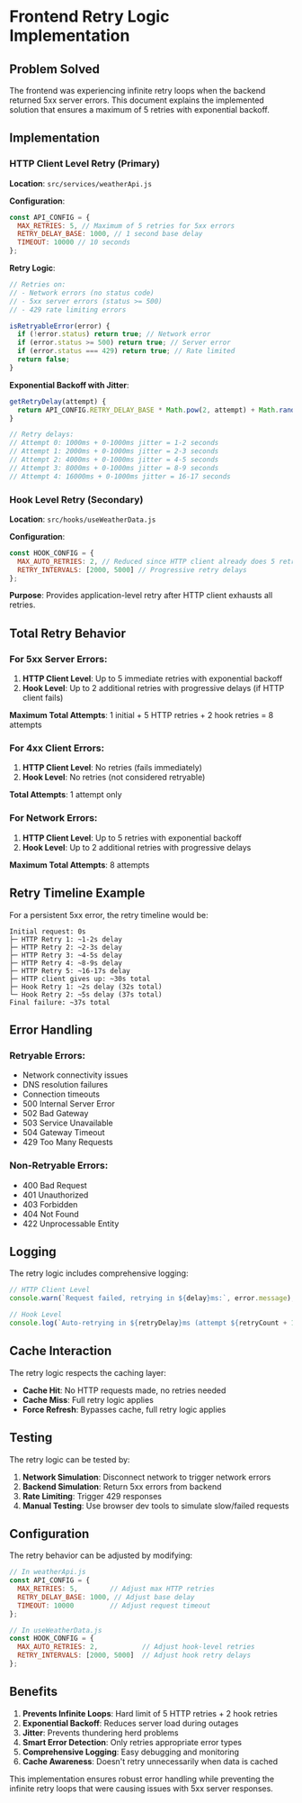 # Frontend Retry Logic Implementation

## Problem Solved

The frontend was experiencing infinite retry loops when the backend returned 5xx server errors. This document explains the implemented solution that ensures a maximum of 5 retries with exponential backoff.

## Implementation

### HTTP Client Level Retry (Primary)

**Location**: `src/services/weatherApi.js`

**Configuration**:
```javascript
const API_CONFIG = {
  MAX_RETRIES: 5, // Maximum of 5 retries for 5xx errors
  RETRY_DELAY_BASE: 1000, // 1 second base delay
  TIMEOUT: 10000 // 10 seconds
};
```

**Retry Logic**:
```javascript
// Retries on:
// - Network errors (no status code)
// - 5xx server errors (status >= 500)  
// - 429 rate limiting errors

isRetryableError(error) {
  if (!error.status) return true; // Network error
  if (error.status >= 500) return true; // Server error
  if (error.status === 429) return true; // Rate limited
  return false;
}
```

**Exponential Backoff with Jitter**:
```javascript
getRetryDelay(attempt) {
  return API_CONFIG.RETRY_DELAY_BASE * Math.pow(2, attempt) + Math.random() * 1000;
}

// Retry delays:
// Attempt 0: 1000ms + 0-1000ms jitter = 1-2 seconds
// Attempt 1: 2000ms + 0-1000ms jitter = 2-3 seconds  
// Attempt 2: 4000ms + 0-1000ms jitter = 4-5 seconds
// Attempt 3: 8000ms + 0-1000ms jitter = 8-9 seconds
// Attempt 4: 16000ms + 0-1000ms jitter = 16-17 seconds
```

### Hook Level Retry (Secondary)

**Location**: `src/hooks/useWeatherData.js`

**Configuration**:
```javascript
const HOOK_CONFIG = {
  MAX_AUTO_RETRIES: 2, // Reduced since HTTP client already does 5 retries
  RETRY_INTERVALS: [2000, 5000] // Progressive retry delays
};
```

**Purpose**: Provides application-level retry after HTTP client exhausts all retries.

## Total Retry Behavior

### For 5xx Server Errors:

1. **HTTP Client Level**: Up to 5 immediate retries with exponential backoff
2. **Hook Level**: Up to 2 additional retries with progressive delays (if HTTP client fails)

**Maximum Total Attempts**: 1 initial + 5 HTTP retries + 2 hook retries = 8 attempts

### For 4xx Client Errors:

1. **HTTP Client Level**: No retries (fails immediately)
2. **Hook Level**: No retries (not considered retryable)

**Total Attempts**: 1 attempt only

### For Network Errors:

1. **HTTP Client Level**: Up to 5 retries with exponential backoff
2. **Hook Level**: Up to 2 additional retries with progressive delays

**Maximum Total Attempts**: 8 attempts

## Retry Timeline Example

For a persistent 5xx error, the retry timeline would be:

```
Initial request: 0s
├─ HTTP Retry 1: ~1-2s delay
├─ HTTP Retry 2: ~2-3s delay  
├─ HTTP Retry 3: ~4-5s delay
├─ HTTP Retry 4: ~8-9s delay
├─ HTTP Retry 5: ~16-17s delay
├─ HTTP client gives up: ~30s total
├─ Hook Retry 1: ~2s delay (32s total)
└─ Hook Retry 2: ~5s delay (37s total)
Final failure: ~37s total
```

## Error Handling

### Retryable Errors:
- Network connectivity issues
- DNS resolution failures
- Connection timeouts
- 500 Internal Server Error
- 502 Bad Gateway
- 503 Service Unavailable
- 504 Gateway Timeout
- 429 Too Many Requests

### Non-Retryable Errors:
- 400 Bad Request
- 401 Unauthorized
- 403 Forbidden
- 404 Not Found
- 422 Unprocessable Entity

## Logging

The retry logic includes comprehensive logging:

```javascript
// HTTP Client Level
console.warn(`Request failed, retrying in ${delay}ms:`, error.message);

// Hook Level  
console.log(`Auto-retrying in ${retryDelay}ms (attempt ${retryCount + 1}/${MAX_AUTO_RETRIES})`);
```

## Cache Interaction

The retry logic respects the caching layer:

- **Cache Hit**: No HTTP requests made, no retries needed
- **Cache Miss**: Full retry logic applies
- **Force Refresh**: Bypasses cache, full retry logic applies

## Testing

The retry logic can be tested by:

1. **Network Simulation**: Disconnect network to trigger network errors
2. **Backend Simulation**: Return 5xx errors from backend
3. **Rate Limiting**: Trigger 429 responses
4. **Manual Testing**: Use browser dev tools to simulate slow/failed requests

## Configuration

The retry behavior can be adjusted by modifying:

```javascript
// In weatherApi.js
const API_CONFIG = {
  MAX_RETRIES: 5,        // Adjust max HTTP retries
  RETRY_DELAY_BASE: 1000, // Adjust base delay
  TIMEOUT: 10000         // Adjust request timeout
};

// In useWeatherData.js  
const HOOK_CONFIG = {
  MAX_AUTO_RETRIES: 2,           // Adjust hook-level retries
  RETRY_INTERVALS: [2000, 5000]  // Adjust hook retry delays
};
```

## Benefits

1. **Prevents Infinite Loops**: Hard limit of 5 HTTP retries + 2 hook retries
2. **Exponential Backoff**: Reduces server load during outages
3. **Jitter**: Prevents thundering herd problems
4. **Smart Error Detection**: Only retries appropriate error types
5. **Comprehensive Logging**: Easy debugging and monitoring
6. **Cache Awareness**: Doesn't retry unnecessarily when data is cached

This implementation ensures robust error handling while preventing the infinite retry loops that were causing issues with 5xx server responses.
